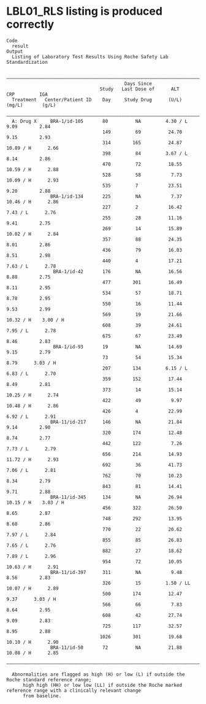 # LBL01_RLS listing is produced correctly

    Code
      result
    Output
      Listing of Laboratory Test Results Using Roche Safety Lab Standardization
      
      —————————————————————————————————————————————————————————————————————————————————————————
                                               Days Since                                      
                                      Study   Last Dose of      ALT          CRP         IGA   
      Treatment   Center/Patient ID    Day     Study Drug      (U/L)       (mg/L)       (g/L)  
      —————————————————————————————————————————————————————————————————————————————————————————
      A: Drug X     BRA-1/id-105       80          NA         4.30 / L       9.09        2.84  
                                       149         69          24.70         9.15        2.93  
                                       314        165          24.87      10.89 / H      2.66  
                                       398         84         3.67 / L       8.14        2.86  
                                       470         72          18.55      10.59 / H      2.88  
                                       528         58           7.73      10.09 / H      2.93  
                                       535         7           23.51         9.20        2.88  
                    BRA-1/id-134       225         NA           7.37      10.46 / H      2.86  
                                       227         2           16.42       7.43 / L      2.76  
                                       255         28          11.16         9.41        2.75  
                                       269         14          15.89      10.02 / H      2.84  
                                       357         88          24.35         8.01        2.86  
                                       436         79          16.03         8.51        2.98  
                                       440         4           17.21       7.63 / L      2.78  
                     BRA-1/id-42       176         NA          16.56         8.88        2.75  
                                       477        301          16.49         8.11        2.95  
                                       534         57          18.71         8.78        2.95  
                                       550         16          11.44         9.53        2.99  
                                       569         19          21.66      10.32 / H    3.00 / H
                                       608         39          24.61       7.95 / L      2.78  
                                       675         67          23.49         8.46        2.83  
                     BRA-1/id-93       19          NA          14.69         9.15        2.79  
                                       73          54          15.34         8.79      3.03 / H
                                       207        134         6.15 / L     6.83 / L      2.70  
                                       359        152          17.44         8.49        2.81  
                                       373         14          15.14      10.25 / H      2.74  
                                       422         49           9.97      10.48 / H      2.86  
                                       426         4           22.99       6.92 / L      2.91  
                    BRA-11/id-217      146         NA          21.84         9.14        2.90  
                                       320        174          12.48         8.74        2.77  
                                       442        122           7.26       7.73 / L      2.79  
                                       656        214          14.93      11.72 / H      2.93  
                                       692         36          41.73       7.06 / L      2.81  
                                       762         70          10.23         8.34        2.79  
                                       843         81          14.41         9.71        2.88  
                    BRA-11/id-345      134         NA          26.94      10.15 / H    3.03 / H
                                       456        322          26.50         8.65        2.87  
                                       748        292          13.95         8.60        2.86  
                                       770         22          20.62       7.97 / L      2.84  
                                       855         85          26.83       7.65 / L      2.76  
                                       882         27          18.62       7.89 / L      2.96  
                                       954         72          10.05      10.63 / H      2.91  
                    BRA-11/id-397      311         NA           9.48         8.56        2.83  
                                       326         15         1.50 / LL   10.07 / H      2.89  
                                       500        174          12.47         9.37      3.03 / H
                                       566         66           7.83         8.64        2.95  
                                       608         42          27.74         9.09        2.83  
                                       725        117          32.57         8.95        2.88  
                                      1026        301          19.68      10.10 / H      2.90  
                    BRA-11/id-50       72          NA          21.88      10.08 / H      2.85  
      —————————————————————————————————————————————————————————————————————————————————————————
      
      Abnormalities are flagged as high (H) or low (L) if outside the Roche standard reference range;
          high high (HH) or low low (LL) if outside the Roche marked reference range with a clinically relevant change
          from baseline.

